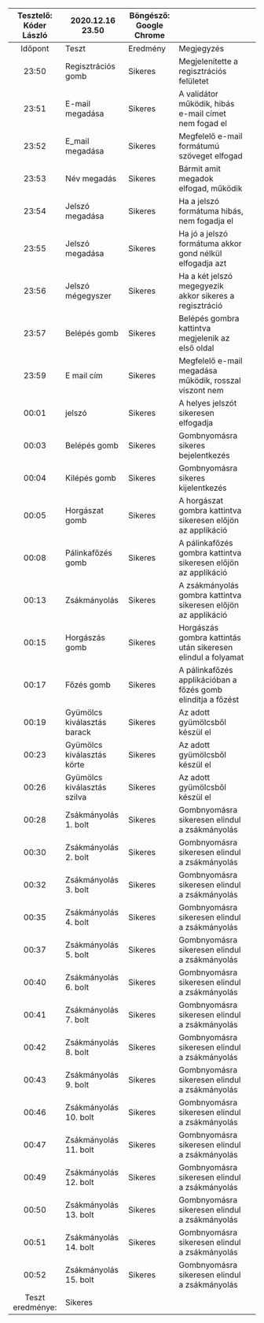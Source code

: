 | Tesztelő: Kóder László 	| 2020.12.16 23.50      	| Böngésző: Google Chrome 	|                                                                 	|   	|
|:-------------------------:	|-----------------------	|--------------------		|-----------------------------------------------------------------	|---	|
| Időpont                   	| Teszt                 	| Eredmény           		| Megjegyzés                                                      	|   	|
| 23:50                     	| Regisztrációs gomb    	| Sikeres            		| Megjelenítette a regisztrációs felületet                             	|   	|
| 23:51                     	| E-mail megadása       	| Sikeres            		| A validátor működik, hibás e-mail címet nem fogad el            	|   	|
| 23:52                     	| E_mail megadása       	| Sikeres            		| Megfelelő e-mail formátumú szöveget elfogad                     	|   	|
| 23:53                     	| Név megadás           	| Sikeres            		| Bármit amit megadok elfogad, működik                                 	|   	|
| 23:54                     	| Jelszó megadása       	| Sikeres            		| Ha a jelszó formátuma hibás, nem fogadja el                   	|   	|
| 23:55                     	| Jelszó megadása       	| Sikeres            		| Ha jó a jelszó formátuma akkor gond nélkül elfogadja azt      	|   	|
| 23:56                     	| Jelszó mégegyszer     	| Sikeres            		| Ha a két jelszó megegyezik akkor sikeres a regisztráció            	|   	|
| 23:57                     	| Belépés gomb          	| Sikeres            		| Belépés gombra kattintva megjelenik az első oldal                	|   	|
| 23:59                     	| E mail cím            	| Sikeres            		| Megfelelő e-mail megadása működik, rosszal viszont nem        	|   	|
| 00:01                     	| jelszó                	| Sikeres            		| A helyes jelszót sikeresen elfogadja                          	|   	|
| 00:03                     	| Belépés gomb          	| Sikeres            		| Gombnyomásra sikeres bejelentkezés             		  	|   	|
| 00:04                     	| Kilépés gomb          	| Sikeres            		| Gombnyomásra sikeres kijelentkezés            		    	|   	|
| 00:05                     	| Horgászat gomb        	| Sikeres            		| A horgászat gombra kattintva sikeresen előjön az applikáció          	|   	|
| 00:08                     	| Pálinkafőzés gomb     	| Sikeres            		| A pálinkafőzés gombra kattintva sikeresen előjön az applikáció       	|   	|
| 00:13                     	| Zsákmányolás          	| Sikeres            		| A zsákmányolás gombra kattintva sikeresen előjön az applikáció        |   	|
| 00:15                     	| Horgászás gomb        	| Sikeres            		| Horgászás gombra kattintás után sikeresen elindul a folyamat     	|   	|
| 00:17                     	| Főzés gomb            	| Sikeres            		| A pálinkafőzés applikációban a főzés gomb elindítja a főzést          |   	|
| 00:19                     	| Gyümölcs kiválasztás barack 	| Sikeres            		| Az adott gyümölcsből készül el                                	|   	|
| 00:23                     	| Gyümölcs kiválasztás körte	| Sikeres            		| Az adott gyümölcsből készül el                                	|   	|
| 00:26                     	| Gyümölcs kiválasztás szilva	| Sikeres            		| Az adott gyümölcsből készül el                                	|   	|
| 00:28                     	| Zsákmányolás 1. bolt  	| Sikeres            		| Gombnyomásra sikeresen elindul a zsákmányolás                 	|   	|
| 00:30                     	| Zsákmányolás 2. bolt  	| Sikeres            		| Gombnyomásra sikeresen elindul a zsákmányolás     	           	|   	|
| 00:32                     	| Zsákmányolás 3. bolt  	| Sikeres            		| Gombnyomásra sikeresen elindul a zsákmányolás                 	|   	|
| 00:35                     	| Zsákmányolás 4. bolt  	| Sikeres            		| Gombnyomásra sikeresen elindul a zsákmányolás                 	|   	|
| 00:37                     	| Zsákmányolás 5. bolt  	| Sikeres            		| Gombnyomásra sikeresen elindul a zsákmányolás                 	|   	|
| 00:40                     	| Zsákmányolás 6. bolt  	| Sikeres            		| Gombnyomásra sikeresen elindul a zsákmányolás                 	|   	|
| 00:41                     	| Zsákmányolás 7. bolt  	| Sikeres            		| Gombnyomásra sikeresen elindul a zsákmányolás                 	|   	|
| 00:42                     	| Zsákmányolás 8. bolt  	| Sikeres            		| Gombnyomásra sikeresen elindul a zsákmányolás                 	|   	|
| 00:43                     	| Zsákmányolás 9. bolt  	| Sikeres            		| Gombnyomásra sikeresen elindul a zsákmányolás                 	|   	|
| 00:46                     	| Zsákmányolás 10. bolt 	| Sikeres            		| Gombnyomásra sikeresen elindul a zsákmányolás                 	|   	|
| 00:47                     	| Zsákmányolás 11. bolt 	| Sikeres            		| Gombnyomásra sikeresen elindul a zsákmányolás                 	|   	|
| 00:49                     	| Zsákmányolás 12. bolt 	| Sikeres            		| Gombnyomásra sikeresen elindul a zsákmányolás                		|   	|
| 00:50                     	| Zsákmányolás 13. bolt 	| Sikeres            		| Gombnyomásra sikeresen elindul a zsákmányolás                 	|   	|
| 00:51                     	| Zsákmányolás 14. bolt 	| Sikeres            		| Gombnyomásra sikeresen elindul a zsákmányolás                 	|   	|
| 00:52                     	| Zsákmányolás 15. bolt 	| Sikeres            		| Gombnyomásra sikeresen elindul a zsákmányolás                 	|   	|                  	
| Teszt eredménye:          	| Sikeres               	|                    		|                                                                 	|   	|